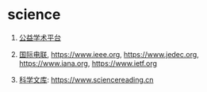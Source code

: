 # science

1. [公益学术平台](https://pubscholar.cn)

2. [国际电联](https://www.itu.int), <https://www.ieee.org>, <https://www.jedec.org>, <https://www.iana.org>, <https://www.ietf.org>

3. [科学文库](https://book.sciencereading.cn): <https://www.sciencereading.cn>
